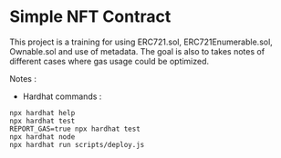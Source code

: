 # Simple NFT Contract

This project is a training for using ERC721.sol, ERC721Enumerable.sol, Ownable.sol and use of metadata.
The goal is also to takes notes of different cases where gas usage could be optimized.

Notes :

- Hardhat commands :

```shell
npx hardhat help
npx hardhat test
REPORT_GAS=true npx hardhat test
npx hardhat node
npx hardhat run scripts/deploy.js
```
